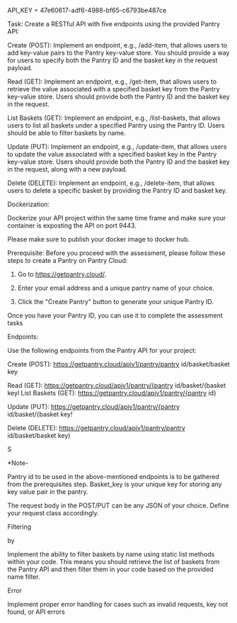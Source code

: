 API_KEY = 47e60617-adf6-4988-bf65-c6793be487ce

Task: Create a RESTful API with five endpoints using the provided Pantry API:

Create (POST): Implement an endpoint, e.g., /add-item, that allows users to add key-value pairs to the Pantry key-value store. You should provide a way for users to specify both the Pantry ID and the basket key in the request payload.

Read (GET): Implement an endpoint, e.g., /get-item, that allows users to retrieve the value associated with a specified basket key from the Pantry key-value store. Users should provide both the Pantry ID and the basket key in the request.

List Baskets (GET): Implement an endpoint, e.g., /list-baskets, that allows users to list all baskets under a specified Pantry using the Pantry ID. Users should be able to filter baskets by name.

Update (PUT): Implement an endpoint, e.g., /update-item, that allows users to update the value associated with a specified basket key in the Pantry key-value store. Users should provide both the Pantry ID and the basket key in the request, along with a new payload.

Delete (DELETE): Implement an endpoint, e.g., /delete-item, that allows users to delete a specific basket by providing the Pantry ID and basket key.

Dockerization:

Dockerize your API project within the same time frame and make sure your container is exposting the API on port 9443.

Please make sure to publish your docker image to docker hub.

Prerequisite: Before you proceed with the assessment, please follow these steps to create a Pantry on Pantry Cloud:

1. Go to https://getpantry.cloud/.

2. Enter your email address and a unique pantry name of your choice.

3. Click the "Create Pantry" button to generate your unique Pantry ID.

Once you have your Pantry ID, you can use it to complete the assessment tasks

Endpoints:

Use the following endpoints from the Pantry API for your project:

Create (POST): https://getpantry.cloud/apiv1/pantry/pantry id/basket/basket key

Read (GET): https://getpantry.cloud/apiv1/pantry/{pantry id/basket/(basket keyl List Baskets (GET): https://getpantry.cloud/apiv1/pantry/{pantry id}

Update (PUT): https://getpantry.cloud/apiv1/pantry/{pantry id/basket/{basket key!

Delete (DELETE): https://getpantry.cloud/apiv1/pantry/pantry id/basket/basket key)

S

*Note-

Pantry id to be used in the above-mentioned endpoints is to be gathered from the prerequisites step. Basket_key is your unique key for storing any key value pair in the pantry.

The request body in the POST/PUT can be any JSON of your choice. Define your request class accordingly.

Filtering

by

Implement the ability to filter baskets by name using static list methods within your code. This means you should retrieve the list of baskets from the Pantry API and then filter them in your code based on the provided name filter.

Error

Implement proper error handling for cases such as invalid requests, key not found, or API errors


